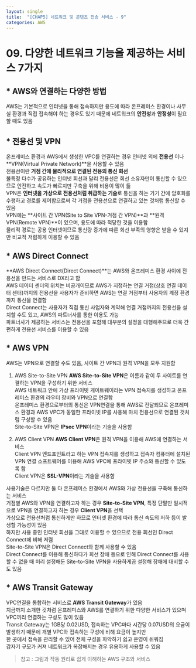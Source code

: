 ```yaml
---
layout: single
title:  "[CHAP5] 네트워크 및 콘텐츠 전송 서비스 - 9"
categories: AWS
---
```


# 09. 다양한 네트워크 기능을 제공하는 서비스 7가지

## * AWS와 연결하는 다양한 방법

AWS는 기본적으로 인터넷을 통해 접속하지만 용도에 따라 온프레미스 환경이나 사무실 환경과 직접 접속해야 하는 경우도 있기 때문에 네트워크의 **안전성**과 **안정성**이 필요할 때도 있음  


## * 전용선 및 VPN

온프레미스 환경과 AWS에서 생성한 VPC를 연결하는 경우 인터넷 외에 **전용선** 이나 **VPN(Virtual Private Network)**을 사용할 수 있음  
전용선이란 **거점 간에 물리적으로 연결된 전용의 통신 회선**  
불특정 다수가 공유하는 인터넷 회선과 달리 전용선은 회선 소유자만이 통신할 수 있으므로 안전하고 속도가 빠르지만 구축을 위해 비용이 많이 듦  
VPN은 **인터넷을 가상으로 전용선처럼 취급하는 기술**로 통신을 하는 기기 간에 암호화를 수행하고 경로를 제어함으로써 각 거점을 전용선으로 연결하고 있는 것처럼 통신할 수 있음  
VPN에는 **사이트 간 VPN(Site to Site VPN-거점 간 VPN)**과 **원격 VPN(Remote VPN)**이 있으며, 용도에 따라 적당한 것을 이용함  
물리적 경로는 공용 인터넷이므로 통신량 증가에 따른 회선 부족의 영향은 받을 수 있지만 비교적 저렴하게 이용할 수 있음  


## * AWS Direct Connect

**AWS Direct Connect(Direct Connect)**는 AWS와 온프레미스 환경 사이에 전용선을 만드는 서비스로 DX라고 함  
AWS 데이터 센터의 위치는 비공개이므로 AWS가 지정하는 연결 거점(상호 연결 데이터 센터)까지의 전용선을 사용자가 준비하면 AWS는 연결 거점부터 사용자의 계정 환경까지 통신을 연결함  
Direct Connect는 사용자가 직접 통신 사업자와 계약해 연결 거점까지의 전용선을 설치할 수도 있고, AWS의 파트너사를 통한 이용도 가능  
파트너사가 제공하는 서비스는 전용선을 포함해 대부분의 설정을 대행해주므로 더욱 간편하게 전용선 서비스를 이용할 수 있음  


## * AWS VPN

AWS는 VPN으로 연결할 수도 있음, 사이트 간 VPN과 원격 VPN을 모두 지원함  

1. AWS Site-to-Site VPN
**AWS Site-to-Site VPN**은 이름과 같이 두 사이트를 연결하는 VPN을 구성하기 위한 서비스  
AWS 네트워크 안에 가상 프라이빗 게이트웨이라는 VPN 접속지를 생성하고 온프레미스 환경의 라우터 장비와 VPN으로 연결함  
온프레미스 환경으로부터의 통신은 VPN연결을 통해 AWS로 전달되므로 온프레미스 환경과 AWS VPC가 동일한 프라이빗 IP를 사용해 마치 전용선으로 연결된 것처럼 구성할 수 있음  
Site-to-Site VPN은 **IPsec VPN**이라는 기술을 사용함  

2. AWS Client VPN
**AWS Client VPN**은 원격 VPN을 이용해 AWS에 연결하는 서비스  
Client VPN 엔드포인트라고 하는 VPN 접속지를 생성하고 접속자 컴퓨터에 설치된 VPN 연결 소프트웨어를 이용해 AWS VPC에 프라이빗 IP 주소와 통신할 수 있도록 함  
Client VPN은 **SSL-VPN**이라는 기술을 사용함  

사용기술은 다르지만 둘 다 온프레미스 환경에서 AWS와 가상 전용선을 구축해 통신하는 서비스  
거점별 AWS와 VPN을 연결하고자 하는 경우 **Site-to-Site VPN**, 특정 단말만 일시적으로 VPN을 연결하고자 하는 경우 **Client VPN**을 선택  
가상으로 전용선처럼 통신하게만 하므로 인터넷 환경에 따라 통신 속도의 저하 등이 발생할 가능성이 있음  
하지만 사용 중인 인터넷 회선을 그대로 이용할 수 있으므로 전용 회선인 Direct Connect에 비해 저렴  
Site-to-Site VPN은 Direct Connect와 함께 사용할 수 있음  
Direct Connect를 이용해 통신하다가 회선 장애 등으로 인해 Direct Connect를 사용할 수 없을 때 미리 설정해둔 Site-to-Site VPN을 사용하게끔 설정해 장애에 대비할 수도 있음  


## * AWS Transit Gateway

VPC연결을 통합하는 서비스로 **AWS Transit Gateway**가 있음  
지금까지 소개한 것처럼 온프레미스와 AWS를 연결하기 위한 다양한 서비스가 있으며 VPC끼리 연결하는 구성도 많이 있음  
Transit Gateway는 1GB당 0.02USD, 접속하는 VPC마다 시간당 0.07USD의 요금이 발생하기 때문에 개별 VPC와 접속하는 구성에 비해 요금이 높지만  
한 곳에서 접속을 관리할 수 있어 전체 구성을 파악하기 쉽고 운영이 쉬워짐  
갑자기 규모가 커져 네트워크가 복잡해지는 경우 유용하게 사용할 수 있음  


> 참고 : 그림과 작동 원리로 쉽게 이해하는 AWS 구조와 서비스